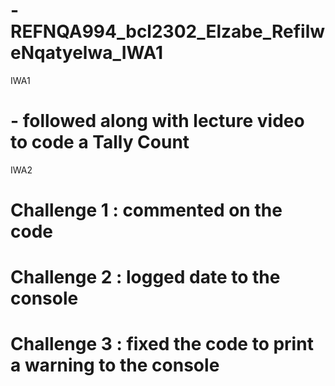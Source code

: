 # -REFNQA994_bcl2302_Elzabe_RefilweNqatyelwa_IWA1
IWA1
# - followed along with lecture video to code a Tally Count
IWA2
# Challenge 1 : commented on the code
                
# Challenge 2 : logged date to the console

# Challenge 3 : fixed the code to print a warning to the console 